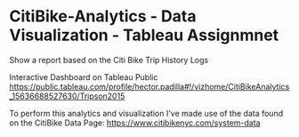 # CitiBike-Analytics - Data Visualization - Tableau Assignmnet
Show a report based on the Citi Bike Trip History Logs 

Interactive Dashboard on Tableau Public
https://public.tableau.com/profile/hector.padilla#!/vizhome/CitiBikeAnalytics_15636688527630/Tripson2015

To perform this analytics and visualization I've made use of the data found on the CitiBike Data Page: https://www.citibikenyc.com/system-data

